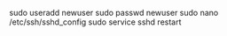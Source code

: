 sudo useradd newuser 
sudo passwd newuser
sudo nano /etc/ssh/sshd_config 
sudo service sshd restart
